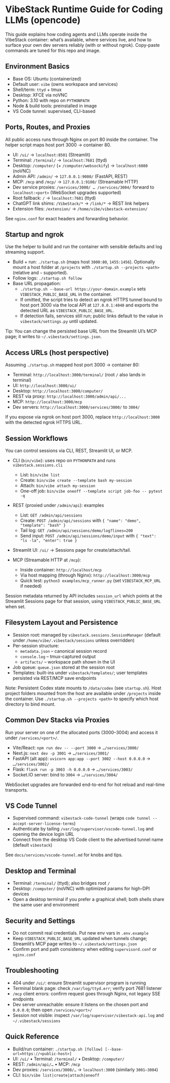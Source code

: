 # VibeStack Runtime Guide for Coding LLMs (opencode)

This guide explains how coding agents and LLMs operate inside the VibeStack container: what’s available, where services live, and how to surface your own dev servers reliably (with or without ngrok). Copy-paste commands are tuned for this repo and image.

## Environment Basics
- Base OS: Ubuntu (containerized)
- Default user: `vibe` (owns workspace and services)
- Shell/term: `ttyd` + tmux
- Desktop: XFCE via noVNC
- Python: 3.10 with repo on `PYTHONPATH`
- Node & build tools: preinstalled in image
- VS Code tunnel: supervised, CLI-based

## Ports, Routes, and Proxies
All public access runs through Nginx on port 80 inside the container. The helper script maps host port 3000 → container 80.

- UI: `/ui/` → `localhost:8501` (Streamlit)
- Terminal: `/terminal/` → `localhost:7681` (ttyd)
- Desktop: `/computer/` (+ `/computer/websockify`) → `localhost:6080` (noVNC)
- Admin API: `/admin/` → `127.0.0.1:9000/` (FastAPI, REST)
- MCP: `/mcp` and `/mcp/` → `127.0.0.1:9100/` (Streamable HTTP)
- Dev service proxies: `/services/3000/ … /services/3004/` forward to `localhost:<port>` (WebSocket upgrades supported)
- Root fallback: `/` → `localhost:7681` (ttyd)
- ChatGPT link shims: `/VibeStack/*` → `/link/*` → REST link helpers
- Extension files: `/extension/` → `/home/vibe/vibestack-extension/`

See `nginx.conf` for exact headers and forwarding behavior.

## Startup and ngrok
Use the helper to build and run the container with sensible defaults and log streaming support.

- Build + run: `./startup.sh` (maps host `3000:80`, `1455:1456`). Optionally mount a host folder at `/projects` with `./startup.sh --projects <path>` (relative and `~` supported).
- Follow logs: `./startup.sh follow`
- Base URL propagation:
  - `./startup.sh --base-url https://your-domain.example` sets `VIBESTACK_PUBLIC_BASE_URL` in the container.
  - If omitted, the script tries to detect an ngrok HTTPS tunnel bound to host port 3000 via the local API at `127.0.0.1:4040` and exports the detected URL as `VIBESTACK_PUBLIC_BASE_URL`.
  - If detection fails, services still run; public links default to the value in `vibestack/settings.py` until updated.

Tip: You can change the persisted base URL from the Streamlit UI’s MCP page; it writes to `~/.vibestack/settings.json`.

## Access URLs (host perspective)
Assuming `./startup.sh` mapped host port 3000 → container 80:
- Terminal: `http://localhost:3000/terminal/` (root `/` also lands in terminal)
- UI: `http://localhost:3000/ui/`
- Desktop: `http://localhost:3000/computer/`
- REST via proxy: `http://localhost:3000/admin/api/...`
- MCP: `http://localhost:3000/mcp`
- Dev servers: `http://localhost:3000/services/3000/` to `3004/`

If you expose via ngrok on host port 3000, replace `http://localhost:3000` with the detected ngrok HTTPS URL.

## Session Workflows
You can control sessions via CLI, REST, Streamlit UI, or MCP.

- CLI (`bin/vibe`): uses repo on `PYTHONPATH` and runs `vibestack.sessions.cli`
  - List: `bin/vibe list`
  - Create: `bin/vibe create --template bash my-session`
  - Attach: `bin/vibe attach my-session`
  - One-off job: `bin/vibe oneoff --template script job-foo -- pytest -q`

- REST (proxied under `/admin/api`): examples
  - List: `GET /admin/api/sessions`
  - Create: `POST /admin/api/sessions` with `{ "name": "demo", "template": "bash" }`
  - Tail log: `GET /admin/api/sessions/demo/log?lines=200`
  - Send input: `POST /admin/api/sessions/demo/input` with `{ "text": "ls -la", "enter": true }`

- Streamlit UI: `/ui/` → Sessions page for create/attach/tail.

- MCP (Streamable HTTP at `/mcp`):
  - Inside container: `http://localhost/mcp`
  - Via host mapping (through Nginx): `http://localhost:3000/mcp`
  - Quick test: `python3 examples/mcp_runner.py` (set `VIBESTACK_MCP_URL` if needed)

Session metadata returned by API includes `session_url` which points at the Streamlit Sessions page for that session, using `VIBESTACK_PUBLIC_BASE_URL` when set.

## Filesystem Layout and Persistence
- Session root: managed by `vibestack.sessions.SessionManager` (default under `/home/vibe/.vibestack/sessions` unless overridden)
- Per-session structure:
  - `metadata.json` – canonical session record
  - `console.log` – tmux-captured output
  - `artifacts/` – workspace path shown in the UI
- Job queue: `queue.json` stored at the session root
- Templates: built-ins under `vibestack/templates/`; user templates persisted via REST/MCP save endpoints

Note: Persistent Codex state mounts to `/data/codex` (see `startup.sh`). Host project folders mounted from the host are available under `/projects` inside the container. Use `./startup.sh --projects <path>` to specify which host directory to bind mount.

## Common Dev Stacks via Proxies
Run your server on one of the allocated ports (3000–3004) and access it under `/services/<port>/`.

- Vite/React: `npm run dev -- --port 3000` → `…/services/3000/`
- Next.js: `next dev -p 3001` → `…/services/3001/`
- FastAPI (alt app): `uvicorn app:app --port 3002 --host 0.0.0.0` → `…/services/3002/`
- Flask: `flask run -p 3003 -h 0.0.0.0` → `…/services/3003/`
- Socket.IO server: bind to `3004` → `…/services/3004/`

WebSocket upgrades are forwarded end-to-end for hot reload and real-time transports.

## VS Code Tunnel
- Supervised command: `vibestack-code-tunnel` (wraps `code tunnel --accept-server-license-terms`)
- Authenticate by tailing `/var/log/supervisor/vscode-tunnel.log` and opening the device login URL
- Connect from the desktop VS Code client to the advertised tunnel name (default `vibestack`)

See `docs/services/vscode-tunnel.md` for knobs and tips.

## Desktop and Terminal
- Terminal: `/terminal/` (ttyd); also bridges root `/`
- Desktop: `/computer/` (noVNC) with optimized params for high-DPI devices
- Open a desktop terminal if you prefer a graphical shell; both shells share the same user and environment

## Security and Settings
- Do not commit real credentials. Put new env vars in `.env.example`
- Keep `VIBESTACK_PUBLIC_BASE_URL` updated when tunnels change; Streamlit’s MCP page writes to `~/.vibestack/settings.json`
- Confirm port and path consistency when editing `supervisord.conf` or `nginx.conf`

## Troubleshooting
- 404 under `/ui/`: ensure Streamlit supervisor program is running
- Terminal blank page: check `/var/log/ttyd.err`; verify port 7681 listener
- `/mcp` client errors: confirm request goes through Nginx, not legacy SSE endpoints
- Dev server unreachable: ensure it listens on the chosen port and `0.0.0.0`; then open `/services/<port>/`
- Session not visible: inspect `/var/log/supervisor/vibestack-api.log` and `~/.vibestack/sessions`

## Quick Reference
- Build/run container: `./startup.sh [follow] [--base-url=https://<public-host>]`
- UI: `/ui/` • Terminal: `/terminal/` • Desktop: `/computer/`
- REST: `/admin/api/…` • MCP: `/mcp`
- Dev proxies: `/services/3000/…` → `localhost:3000` (similarly `3001–3004`)
- CLI: `bin/vibe list|create|attach|oneoff`

